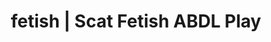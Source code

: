 ---
categories:
- Self-Pleasure
- Erotic Audiobooks
- Shibari
- ABDL Play
- Spiritual Kink
image: /assets/images/1747714218235.jpg
layout: post
schema:
  description: Premium adult content featuring ABDL Play, Scat Fetish. High-quality
    visuals with erotic themes.
  keywords:
  - ABDL Play
  - Alt Aesthetic
  - Lingerie Art
  - Digital Dominance
  - Interactive NSFW
  - ASMR Erotica
  - Scat Fetish
  name: 1747714218235 | ABDL Play Scat Fetish
  type: VisualArtwork
seo:
  description: Featured content with sensual Scat Fetish, ABDL Play. HD images available.
  keywords: Scat Fetish, ABDL Play
  og_image: /assets/images/1747714218235.jpg
  schema_type: VisualArtwork
tags:
- '#fetish'
- ABDL Play
- Scat Fetish
title: fetish | Scat Fetish ABDL Play
---